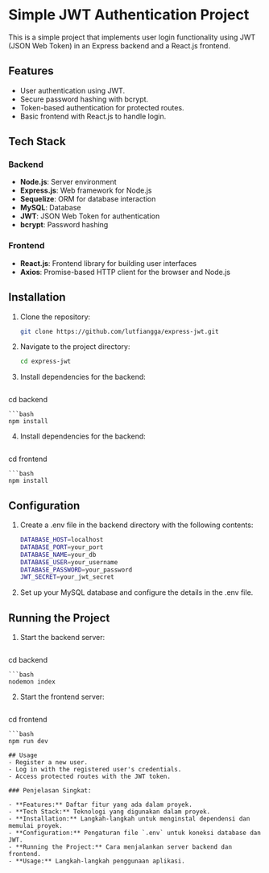 # Simple JWT Authentication Project

This is a simple project that implements user login functionality using JWT (JSON Web Token) in an Express backend and a React.js frontend.

## Features

- User authentication using JWT.
- Secure password hashing with bcrypt.
- Token-based authentication for protected routes.
- Basic frontend with React.js to handle login.

## Tech Stack

### Backend
- **Node.js**: Server environment
- **Express.js**: Web framework for Node.js
- **Sequelize**: ORM for database interaction
- **MySQL**: Database
- **JWT**: JSON Web Token for authentication
- **bcrypt**: Password hashing

### Frontend
- **React.js**: Frontend library for building user interfaces
- **Axios**: Promise-based HTTP client for the browser and Node.js

## Installation

1. Clone the repository:
   ```bash
   git clone https://github.com/lutfiangga/express-jwt.git
   ```
2. Navigate to the project directory:
   ```bash
   cd express-jwt
   ```
3. Install dependencies for the backend:
   ```bash
  cd backend
  ```
  ```bash
  npm install
   ```
4. Install dependencies for the backend:
   ```bash
  cd frontend
  ```
  ```bash
  npm install
   ```

## Configuration

1. Create a .env file in the backend directory with the following contents:
   ```bash
   DATABASE_HOST=localhost
   DATABASE_PORT=your_port
   DATABASE_NAME=your_db
   DATABASE_USER=your_username
   DATABASE_PASSWORD=your_password
   JWT_SECRET=your_jwt_secret
   ```
2. Set up your MySQL database and configure the details in the .env file.

## Running the Project

1. Start the backend server:
   ```bash
  cd backend
  ```
  ```bash
  nodemon index
   ```
2. Start the frontend server:
   ```bash
  cd frontend
  ```
  ```bash
  npm run dev

## Usage
- Register a new user.
- Log in with the registered user's credentials.
- Access protected routes with the JWT token.

### Penjelasan Singkat:

- **Features:** Daftar fitur yang ada dalam proyek.
- **Tech Stack:** Teknologi yang digunakan dalam proyek.
- **Installation:** Langkah-langkah untuk menginstal dependensi dan memulai proyek.
- **Configuration:** Pengaturan file `.env` untuk koneksi database dan JWT.
- **Running the Project:** Cara menjalankan server backend dan frontend.
- **Usage:** Langkah-langkah penggunaan aplikasi.
